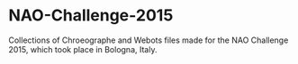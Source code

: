 # NAO-Challenge-2015
Collections of Chroeographe and Webots files made for the NAO Challenge 2015, which took place in Bologna, Italy.
